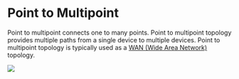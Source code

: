 # Point to Multipoint

Point to multipoint connects one to many points. Point to multipoint topology provides multiple paths from a single device to multiple devices. Point to multipoint topology is typically used as a [WAN (Wide Area Network)](https://www.omnisecu.com/basic-networking/lan-and-wan-local-area-network-and-wide-area-network.php) topology.

![](https://www.omnisecu.com/images/basic-networking/point-to-point-and-point-to-multipoint-topology-computer.jpg)